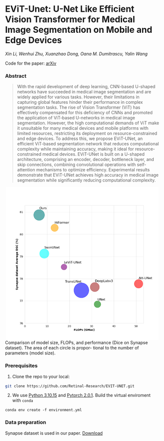 # EViT-Unet: U-Net Like Efficient Vision Transformer for Medical Image Segmentation on Mobile and Edge Devices

*Xin Li, Wenhui Zhu, Xuanzhao Dong, Oana M. Dumitrascu, Yalin Wang*

Code for the paper: [arXiv](https://arxiv.org/abs/2410.15036)

### Abstract

> With the rapid development of deep learning, CNN-based U-shaped networks have succeeded in medical image segmentation and are widely applied for various tasks. However, their limitations in capturing global features hinder their performance in complex segmentation tasks. The rise of Vision Transformer (ViT) has effectively compensated for this deficiency of CNNs and promoted the application of ViT-based U-networks in medical image segmentation. However, the high computational demands of ViT make it unsuitable for many medical devices and mobile platforms with limited resources, restricting its deployment on resource-constrained and edge devices. To address this, we propose EViT-UNet, an efficient ViT-based segmentation network that reduces computational complexity while maintaining accuracy, making it ideal for resource-constrained medical devices. EViT-UNet is built on a U-shaped architecture, comprising an encoder, decoder, bottleneck layer, and skip connections, combining convolutional operations with self-attention mechanisms to optimize efficiency. Experimental results demonstrate that EViT-UNet achieves high accuracy in medical image segmentation while significantly reducing computational complexity.
<div style="text-align: center;">
<img src="images/figures_FLOPs.png" width=500 style="display: block; margin: auto;"/>
</div>
Comparison of model size, FLOPs, and performance (Dice on Synapse dataset). The area of each circle is propor- tional to the number of parameters (model size).



### Prerequisites

1. Clone the repo to your local:

```bash
git clone https://github.com/Retinal-Research/EVIT-UNET.git
```



2. We use [Python 3.10.15](https://www.python.org) and [Pytorch 2.0.1](https://pytorch.org). Build the virtual enviroment with ```conda``` 

```
conda env create -f environment.yml
```



### Data preparation

Synapse dataset is used in our paper. [Download](https://paperswithcode.com/sota/medical-image-segmentation-on-synapse-multi)

